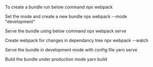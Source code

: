 To create a bundle run below command
npx webpack

Set the mode and create a new bundle
npx webpack --mode "development"

Serve the bundle using below command
npx webpack serve

Create webpack for changes in dependancy tree
npx webpack --watch

Serve the bundle in development mode with config file
yarn serve

Build the bundle under production mode
yarn build